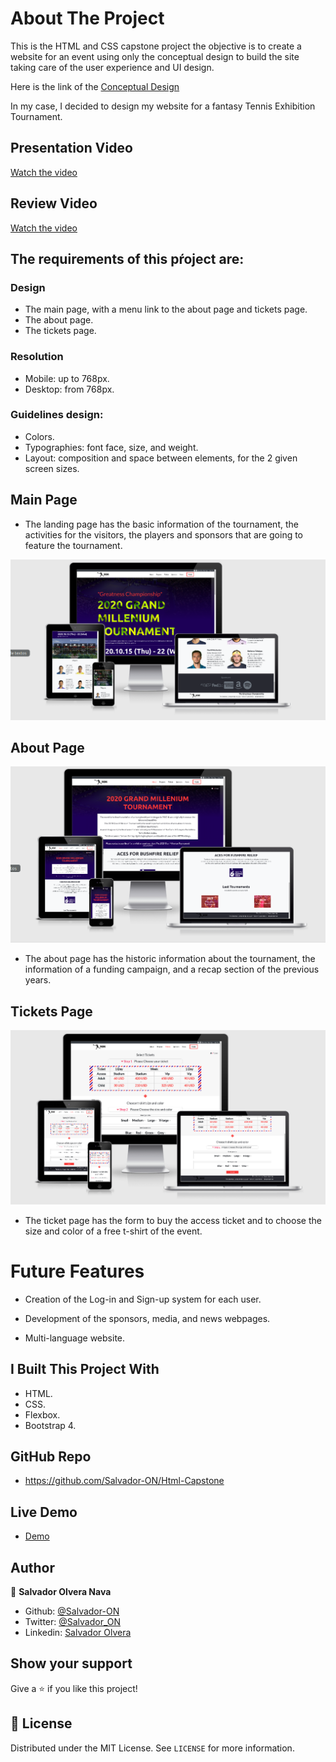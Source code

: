 # About The Project

This is the HTML and CSS capstone project the objective is to create a website for an event using only the conceptual design to build the site taking care of the user experience and UI design.

Here is the link of the [Conceptual Design](https://www.behance.net/gallery/29845175/CC-Global-Summit-2015)

In my case, I decided to design my website for a fantasy Tennis Exhibition Tournament.

## Presentation Video

[Watch the video](https://youtu.be/ViLa-gzLxNY)

## Review Video 

[Watch the video](https://youtu.be/3-EfLdOKx98)

## The requirements of this pŕoject are:

### Design
- The main page, with a menu link to the about page and tickets page.
- The about page.
- The tickets page.

### Resolution
- Mobile: up to 768px.
- Desktop: from 768px.

### Guidelines design:

- Colors.
- Typographies: font face, size, and weight.
- Layout: composition and space between elements, for the 2 given screen sizes.


## Main Page

- The landing page has the basic information of the tournament, the activities for the visitors, the players and sponsors that are going to feature the tournament.

![screenshot](screenshots/main-page.png)

## About Page

![screenshot](screenshots/about-page.png)

- The about page has the historic information about the tournament, the information of a funding campaign, and a recap section of the previous years.

## Tickets Page

![screenshot](screenshots/ticktes-page.png)

- The ticket page has the form to buy the access ticket and to choose the size and color of a free t-shirt of the event.

# Future Features

- Creation of the Log-in and Sign-up system for each user.

- Development of the sponsors, media, and news webpages.

- Multi-language website.

## I Built This Project With

- HTML.
- CSS.
- Flexbox.
- Bootstrap 4.

## GitHub Repo

- https://github.com/Salvador-ON/Html-Capstone

## Live Demo

- [Demo](https://salvador-on.github.io/Tennis-Tournament-Event)

## Author

👤 **Salvador Olvera Nava**

- Github: [@Salvador-ON](https://github.com/Salvador-ON)
- Twitter: [@Salvador_ON](https://twitter.com/Salvador_ON)
- Linkedin: [Salvador Olvera](https://www.linkedin.com/in/salvador-olvera-n)

## Show your support

Give a ⭐️ if you like this project!


## 📝 License

Distributed under the MIT License. See `LICENSE` for more information.
